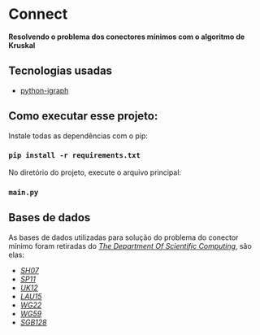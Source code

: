 # Connect
**Resolvendo o problema dos conectores mínimos com o algoritmo de Kruskal**

## Tecnologias usadas
* [python-igraph](https://igraph.org/python/)

## Como executar esse projeto:

Instale todas as dependências com o pip:

### `pip install -r requirements.txt`

No diretório do projeto, execute o arquivo principal:

### `main.py`

## Bases de dados
As bases de dados utilizadas para solução do problema do conector mínimo foram retiradas do [*The Department Of Scientific Computing*](https://people.sc.fsu.edu/~jburkardt/datasets/cities/cities.html), são elas:
 - [*SH07*](https://people.sc.fsu.edu/~jburkardt/datasets/cities/sh07_dist.txt)
 - [*SP11*](https://people.sc.fsu.edu/~jburkardt/datasets/cities/sp11_dist.txt)
 - [*UK12*](https://people.sc.fsu.edu/~jburkardt/datasets/cities/uk12_dist.txt)
 - [*LAU15*](https://people.sc.fsu.edu/~jburkardt/datasets/cities/lau15_dist.txt)
 - [*WG22*](https://people.sc.fsu.edu/~jburkardt/datasets/cities/wg22_dist.txt)
 - [*WG59*](https://people.sc.fsu.edu/~jburkardt/datasets/cities/wg59_dist.txt)
 - [*SGB128*](https://people.sc.fsu.edu/~jburkardt/datasets/cities/sgb128_dist.txt)
